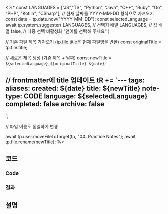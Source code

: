 <%*
  const LANGUAGES = ["JS","TS", "Python", "Java", "C++", "Ruby", "Go", "PHP", "Kotlin", "CSharp"];
  // 현재 날짜를 YYYY-MM-DD 형식으로 가져오기
  const date = tp.date.now("YYYY-MM-DD");
  const selectedLanguage = await tp.system.suggester(
	  LANGUAGES, // 선택지 배열
	  LANGUAGES, // 값 배열
	  false, // 다중 선택 비활성화
	  "언어를 선택해 주세요"
  )
  
  // 기존 파일 제목 가져오기 (tp.file.title은 현재 파일명을 반환)
  const originalTitle = tp.file.title;
  
  // 새로운 제목 생성 (기존 제목 + 날짜)
  const newTitle = `${selectedLanguage}_${originalTitle} ${date}`;
  
  // frontmatter에 title 업데이트
  tR += `---
tags:
aliases: 
created: ${date}
title: ${newTitle}
note-type: CODE
language: ${selectedLanguage}
completed: false
archive: false
---
`;
  
  // 파일 이름도 동일하게 변경
  
  await tp.user.moveFileToTarget(tp, "04. Practice Notes");
  await tp.file.rename(newTitle);
%>

## 코드

### Code

### 결과

## 설명